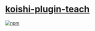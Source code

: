 # [koishi-plugin-teach](https://koishijs.github.io/plugins/teach.html)

[![npm](https://img.shields.io/npm/v/koishi-plugin-teach?style=flat-square)](https://www.npmjs.com/package/koishi-plugin-teach)

